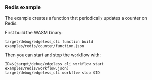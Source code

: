 ### Redis example

The example creates a function that periodically updates a counter on Redis.

First build the WASM binary:

```
target/debug/edgeless_cli function build examples/redis/counter/function.json
```

Then you can start and stop the workflow with:

```
ID=$(target/debug/edgeless_cli workflow start examples/redis/workflow.json)
target/debug/edgeless_cli workflow stop $ID
```